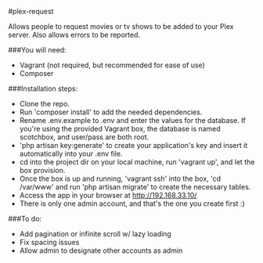 #plex-request

Allows people to request movies or tv shows to be added to your Plex server. Also allows errors to be reported.

###You will need:

- Vagrant (not required, but recommended for ease of use)
- Composer

###Installation steps:

- Clone the repo.
- Run 'composer install' to add the needed dependencies.
- Rename .env.example to .env and enter the values for the database. If you're using the provided Vagrant box, the database is named scotchbox, and user/pass are both root. 
- 'php artisan key:generate' to create your application's key and insert it automatically into your .env file. 
- cd into the project dir on your local machine, run 'vagrant up', and let the box provision. 
- Once the box is up and running, 'vagrant ssh' into the box, 'cd /var/www' and run 'php artisan migrate' to create the necessary tables.
- Access the app in your browser at http://192.168.33.10/
- There is only one admin account, and that's the one you create first :)

###To do:

- Add pagination or infinite scroll w/ lazy loading
- Fix spacing issues
- Allow admin to designate other accounts as admin
